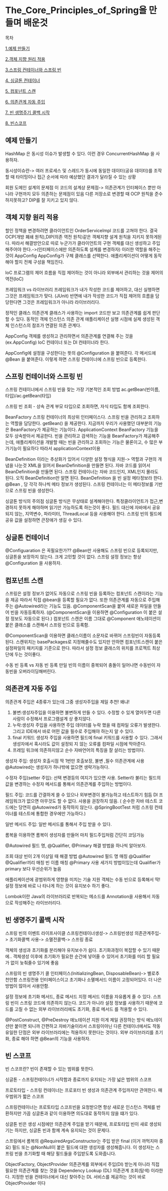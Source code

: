 # The_Core_Principles_of_Spring을 만들며 배운것
목차

[1.예제 만들기](#예제-만들기)

[2.객체 지향 원리 적용](#객체-지향-원리-적용)

[3.스프링 컨테이너와 스프링 빈](#스프링-컨테이너와-스프링-빈)

[4. 싱글톤 컨테이너](##싱글톤-컨테이너)

[5. 컴포넌트 스캔](##컴포넌트-스캔)

[6. 의존관계 자동 주입](#의존관계-자동-주입)

[7. 빈 생명주기 콜백 시작](#빈-생명주기-콜백-시작)

[8. 빈스코프](#빈-스코프)



## 예제 만들기

HashMap 은 동시성 이슈가 발생할 수 있다. 이런 경우 ConcurrentHashMap 을 사용하자.

동시성이슈란->
여러 프로세스 및 스레드가 동시에 동일한 데이터(공유 데이터)를 조작할 때 타이밍이나 접근 순서에 따라 예상했던 결과가 달라질 수 있는 상황

회원 도메인 설계의 문제점
이 코드의 설계상 문제점-> 의존관계가 인터페이스 뿐만 아니라 구현까지 모두 의존하는 문제점이 있음
다른 저장소로 변경할 때 OCP 원칙을 준수하지못하고?
DIP를 잘 지키고 있지 않다.


## 객체 지향 원리 적용

할인 정책을 변경하려면 클라이언트인 OrderServiceImpl 코드를 고쳐야 한다.
결국 OCP(개방 폐쇄 원칙),DIP(의존 역전 원칙)같은 객체지향 설계 원칙을 지키지 못하게된다.
따라서 해결방안으로 따로 누군가가 클라이언트의 구현 객체를 대신 생성하고 주입해주어야 한다.->(인터페이스에만 의존하도록 설계를 변경하자)
이러한 역할을 해주는 것이  AppConfig
AppConfig가 구체 클래스를 선택한다.  애플리케이션이 어떻게 동작해야 할지 전체 구성을 책임진다.

IoC
프로그램의 제어 흐름을 직접 제어하는 것이 아니라 외부에서 관리하는 것을 제어의 역전(IoC)

프레임워크 vs 라이브러리
프레임워크가 내가 작성한 코드를 제어하고, 대신 실행하면 그것은 프레임워크가 맞다. (JUnit)
반면에 내가 작성한 코드가 직접 제어의 흐름을 담당한다면 그것은 프레임워크가 아니라 라이브러리다.


정적인 클래스 의존관계
클래스가 사용하는 import 코드만 보고 의존관계를 쉽게 판단할 수 있다.
동적인 객체 인스턴스 의존 관계
애플리케이션 실행 시점에 실제 생성된 객체 인스턴스의 참조가 연결된 의존 관계다.

AppConfig 
객체를 생성하고 관리하면서 의존관계를 연결해 주는 것을(ex.AppConfig) IoC 컨테이너 또는 DI 컨테이너라 한다.

AppConfig에 설정을 구성한다는 뜻의 @Configuration 을 붙여준다.
각 메서드에 @Bean 을 붙여준다. 이렇게 하면 스프링 컨테이너에 스프링 빈으로 등록한다.


## 스프링 컨테이너와 스프링 빈

스프링 컨테이너에서 스프링 빈을 찾는 가장 기본적인 조회 방법
ac.getBean(빈이름, 타입)/ac.getBean(타입)

스프링 빈 조회 - 상속 관계
부모 타입으로 조회하면, 자식 타입도 함께 조회한다.

BeanFactory
스프링 컨테이너의 최상위 인터페이스다.
스프링 빈을 관리하고 조회하는 역할을 담당한다.
getBean() 을 제공한다.
지금까지 우리가 사용했던 대부분의 기능은 BeanFactory가 제공하는 기능이다.
ApplicationContext
BeanFactory 기능을 모두 상속받아서 제공한다.
빈을 관리하고 검색하는 기능을 BeanFactory가 제공해주는데, 애플리케이션을 개발할 때는 빈을 관리하고 조회하는 기능은 물론이고, 수 많은 부가기능이 필요하다
따라서 applicationContext이용

BeanDefinition 이라는 추상화가 있어서 다양한 설정 형식을 지원-> 역할과 구현의 개념을 나눈것
XML을 읽어서 BeanDefinition을 만들면 된다.
자바 코드를 읽어서 BeanDefinition을 만들면 된다.
스프링 컨테이너는 자바 코드인지, XML인지 몰라도 된다. 오직 BeanDefinition만 알면 된다.
BeanDefinition 을 빈 설정 메타정보라 한다.
@Bean , <bean> 당 각각 하나씩 메타 정보가 생성된다.
스프링 컨테이너는 이 메타정보를 기반으로 스프링 빈을 생성한다.

싱글톤 방식의 주의점
싱글톤 방식은 무상태로 설계해야한다. 특정클라이언트가 접근,변경하지 못하게 해야하며 읽기만 가능하도록 하는것이 좋다.
필드 대신에 자바에서 공유되지 않는, 지역변수, 파라미터, ThreadLocal 등을 사용해야 한다.
스프링 빈의 필드에 공유 값을 설정하면 큰장애가 생길 수 있다.


## 싱글톤 컨테이너
@Configuaration 은 꼭필요한가??
@Bean만 사용해도 스프링 빈으로 등록되지만, 싱글톤을 보장하지 않는다.
크게 고민할 것이 없다. 스프링 설정 정보는 항상 @Configuration 을 사용하자.


## 컴포넌트 스캔
스프링은 설정 정보가 없어도 자동으로 스프링 빈을 등록하는 컴포넌트 스캔이라는 기능을 제공 따라서 직접 @bean을 등록할 필요가 없다.
또한 의존관계를 자동으로 주입해주는 @Autowired라는 기능도 있음.
@ComponentScan을 붙여 새로운 파일을 만들어 빈을 자동등록하자.
(@ComponentScan을 이용하면  @Configuration 이 붙은 설정 정보도 자동으로 된다.)
컴포넌트 스캔은 이름 그대로 @Component 애노테이션이 붙은 클래스를 스캔해서 스프링 빈으로 등록함.

@ComponentScan을 이용하면 클래스이름이 소문자로 바뀌어 스프링빈이 자동등록 된다.
스캔위치는 basePackages로 지정해줄수도 있지만 안하면 컴포넌트스캔이 붙은 설정파일의 패키지를 기준으로 한다.
따라서 설정 정보 클래스의 위치를 프로젝트 최상 단에 두는 것이좋다. 

수동 빈 등록 vs 자동 빈 등록
만일 빈의 이름이 중복되어 충돌이 일어나면 수동빈이 자동빈을 오버라이딩해버린다.


## 의존관계 자동 주입

의존관계 주입은 4종류가 있는데 그중 생성자주입을 제일 추천!
왜냐! 
1. 불변:생성자주입을 이용하면 불변하게 만들 수 있다. 수정할 수 있게 열어두면 다른사람이 수정해서 프로그램설계 상 좋지않다.
2. 누락:생성자 주입을 사용하면 주입 데이터를 누락 했을 때 컴파일 오류가 발생한다. 그리고 IDE에서 바로 어떤 값을 필수로 주입해야 하는지 알 수 있다.
3. final 키워드 생성자 주입을 사용하면 필드에 final 키워드를 사용할 수 있다. 그래서 생성자에서 혹시라도 값이 설정되 지 않는 오류를 컴파일 시점에 막아준다. 
4. 프레임 워크에 의존하지않고 순수 자바언어의 특징을 잘 살리는 방법이다.

생성자 주입: 생성자 호출시점 딱 1번만 호출보장, 불변 ,필수 의존관계에 사용
@Autowired는 생성자가 하나밖에 없으면 생략가능하다.

수정자 주입(setter 주입): 선택 변경등의 여지가 있으면 사용.
Setter라 불리는 필드의 값을 변경하는 수정자 메서드를 통해서 의존관계를 주입하는 방법이다.

필드 주입: 코드를 간결하게 쓸 수 있으나 외부변경이 불가능하고 테스트하기 힘듬
DI 프레임워크가 없으면 아무것도 할 수 없다.
사용을 권장하지 않음.
( 순수한 자바 테스트 코드에는 당연히 @Autowired가 동작하지 않는다. 
@SpringBootTest 처럼 스프링 컨테이너를 테스트에 통합한 경우에만 가능하다.)

일반 메서드 주입: 일반 메서드를 통해서 주입 받을 수 있다.

롬복을 이용하면 롬복이 생성자를 만들어 마치 필드주입처럼 간단히 코딩가능

@Autowired 필드 명, @Qualifier, @Primary 해결 방법을 하나씩 알아보자.


조회 대상 빈이 2개 이상일 때 해결 방법
@Autowired 필드 명 매칭
@Qualifier @Qualifier끼리 매칭 빈 이름 매칭 
@Primary 사용 세가지 방법이있는데 Qualifier가 primary 보다 우선순위가 높음

애플리케이션에 광범위하게 영향을 미치는 기술 지원 객체는 수동 빈으로 등록해서 딱! 설정 정보에 바로 나 타나게 하는 것이 유지보수 하기 좋다.

Lombok이란 Java의 라이브러리로 반복되는 메소드를 Annotation을 사용해서 자동으로 작성해주는 라이브러리다.


## 빈 생명주기 콜백 시작
스프링 빈의 이벤트 라이프사이클
스프링컨테이너생성-> 스프링빈생성 의존관계주입-> 초기화콜백 사용-> 소멸전콜백-> 스프링 종료

객체의 생성과 초기화를 분리해야 유지보수가 쉽다. 초기화과정이 복잡할 수 있기 때문에..
객체생성 이후에 초기화가 필요한 순간에 넣어줄 수 있어서 초기화를 미리 할 필요가 없이 늦춰줄수 있기에 좋음

스프링의 빈 생명주기 콜
인터페이스(InitializingBean, DisposableBean)-> 별로추천안함 스프링전용 인터페이스이고 초기화나 소멸메서드 이름이 
고정되어있다. 더 나은 방법이 많아서 사용안함.

설정 정보에 초기화 메서드, 종료 메서드 지정
메서드 이름을 자유롭게 줄 수 있다.
스프링 빈이 스프링 코드에 의존하지 않는다.
코드가 아니라 설정 정보를 사용하기 때문에 코드를 고칠 수 없는 외부 라이브러리에도 초기화, 종료 메서드 를 적용할 수 있다.

@PostConstruct, @PreDestroy 애노테이션 지원
이게 제일 권장하는 방식
에노테이션만 붙이면 되니까 간편하고 자바기술이라서 스프링이아닌 다른 컨테이너에서도 작동
유일한 단점은 외부 라이브러리에는 적용하지 못한다는 것이다. 외부 라이브러리를 초기화, 종료 해야 하면 @Bean의 기능을 사용하자.

## 빈 스코프

빈 스코프란? 빈이 존재할 수 있는 범위를 뜻한다.

싱글톤 - 스프링컨테이너가 시작함과 종료까지 유지되는 가장 넓은 범위의 스코프

프로토타입 - 스프링 컨테이너는 프로포터 빈 생성과 의존관계 주입까지만 관여한다.
매우범위가 짧은 스코프

스프링컨테이너는 프로토타입 스코프빈을 요청받으면 항상 새로운 인스턴스 객체를 반환하지만
가끔 싱글톤과 같이 이용하면 의도대로 동작하지 않을 떄가 있다.

싱글톤 빈은 생성 시점에만 의존관계 주입을 받기 때문에, 
프로토타입 빈이 새로 생성되기는 하지만, 싱글톤 빈과 함께 계속 유지되는 것이 문제다.

스프링에서 롬복의 @RequiredArgsConstructor는 주입 받은 final (이거 까먹지마 중요)
필드 또는 @NonNull이 붙은 필드에 대한 생성자를 생성해줍니다. 이 생성자는 스프링 
빈을 초기화할 때 해당 필드들을 주입받도록 도와줍니다.

ObjectFactory, ObjectProvider
의존관계를 외부에서 주입(DI) 받는게 아니라 직접 필요한 의존관계를 찾는 것을
Dependency Lookup (DL) 의존관계 조회(탐색) 이라한다.
지정한 빈을 컨테이너에서 대신 찾아주는 DL 서비스를 제공하는 것이 바로 ObjectProvider 이다
